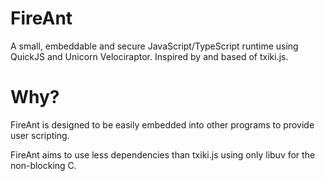 # FireAnt

A small, embeddable and secure JavaScript/TypeScript runtime using QuickJS and Unicorn Velociraptor. Inspired by and based of txiki.js.

# Why?

FireAnt is designed to be easily embedded into other programs to provide user scripting.

FireAnt aims to use less dependencies than txiki.js using only libuv for the non-blocking C. 